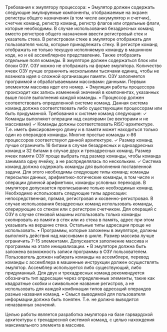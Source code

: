 Требования к эмулятору процессора:
• Эмулятор должен содержать следующие эмулируемые компоненты, отображаемые на экране: регистры общего назначения (в том числе аккумулятор и счетчик), счетчик команд, регистр команд, регистр флагов или отдельные флаги, которые необходимы. В случае использования безадресных команд вместо регистров общего назначения ввести регистровый стек и указатель стека. В регистровом стеке в эмуляторе отображать для пользователя числа, которые принадлежать стеку. В регистре команд отображать не только текущую исполняемую команду в машинном коде, но и её ассемблерное представление. Также отобразить отдельные поля команды. В эмуляторе должен содержаться блок или блоки ОЗУ. ОЗУ можно не отображать на форме эмулятора. Количество ячеек ОЗУ лучше ограничить несколькими тысячами единиц, чтобы не возникла идея о сложной организации памяти. ОЗУ заполняется программой и обрабатываемыми массивами: данными. Первым элементом массива идет его номер.
• Эмуляция работы процессора происходит как запись изменений значений в компонентах, указанных выше после выполнения каждой команды.
• Процессор должен соответствовать определенной системе команд. Данная система команд должна соответствовать либо существующим процессорам или быть придуманной. Требования к системе команд следующие:
✓ Команды выполняют операции над скалярами (не векторами и не массивами)
✓ Команды должны соответствовать RISC-архитектуре. Т.е. иметь фиксированную длину и в памяти может находиться только один из операндов команды. Многие простые команды x-86 процессоров соответствуют данной архитектуре.
✓ Размер команд лучше ограничить 16 битами в случае безадресных и одноадресных команд и 32 битами в случае двух и трехадресных команд. Размер ячеек памяти ОЗУ проще выбрать под размер
команды, чтобы команда занимала одну ячейку, а не распределялась по нескольким.
✓ Система команд должна содержать команды для выполнения поставленной задачи. Для этого необходимы следующие типы команд: команды пересылки данных, арифметико-логические команды, в том числе и операции длинной арифметики, команды условных переходов. В эмуляторе допускается прописывание только необходимых команд Необходимо использовать следующие типы адресации: непосредственная, прямая, регистровая и косвенно-регистровая. В случае использования безадресных команд использовать команды, оперирующие со стеком или с регистром счетчиком. Для операций с ОЗУ в случае стековой машины использовать только команды скопировать из памяти в стек или из стека в память, адрес при этом указывать на вершине стека. Остальные типы адресации проще не использовать.
• Программы, которые заложены в эмуляторе, должны выполнять действия над массивами в цикле. Размер массива лучше ограничить 7-15 элементами. Допускается заполнение массива и программы на этапе инициализации.
• В эмуляторе должна быть заложена возможность записи программы в ОЗУ пользователем. Пользователь должен набирать команды на ассемблере, перевод команды с ассемблера в машинные инструкции должен осуществлять эмулятор. Ассемблер используется либо существующий, либо придуманный. Для двух и трехадресных команд рекомендуется обозначать тип адресации через определенные элементы, такие как квадратные скобки и символьное название регистров, а не использовать для каждой комбинации типов адресаций операндов разные названия команд.
• Смысл выводимой для пользователя информации должна быть понятен. Т.е. не должно выводится неназванных значений.

Целью работы является разработка эмулятора на базе гарвардской архитектуры с трехадресной системой команд, с целью нахождения максимального элемента в массиве.
